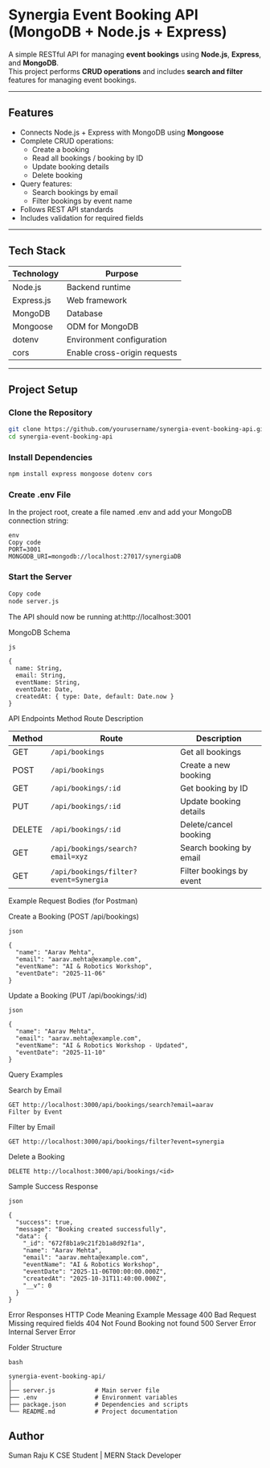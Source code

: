 # Synergia Event Booking API (MongoDB + Node.js + Express)

A simple RESTful API for managing **event bookings** using **Node.js**, **Express**, and **MongoDB**.  
This project performs **CRUD operations** and includes **search and filter** features for managing event bookings.

---

## Features

- Connects Node.js + Express with MongoDB using **Mongoose**
- Complete CRUD operations:
  - Create a booking
  - Read all bookings / booking by ID
  - Update booking details
  - Delete booking
- Query features:
  - Search bookings by email
  - Filter bookings by event name
- Follows REST API standards
- Includes validation for required fields

---

## Tech Stack

| Technology | Purpose |
|-------------|----------|
| Node.js | Backend runtime |
| Express.js | Web framework |
| MongoDB | Database |
| Mongoose | ODM for MongoDB |
| dotenv | Environment configuration |
| cors | Enable cross-origin requests |

---

## Project Setup

### Clone the Repository
```bash
git clone https://github.com/yourusername/synergia-event-booking-api.git
cd synergia-event-booking-api
```

### Install Dependencies
```bash
npm install express mongoose dotenv cors
```

### Create .env File
In the project root, create a file named .env and add your MongoDB connection string:
```
env
Copy code
PORT=3001
MONGODB_URI=mongodb://localhost:27017/synergiaDB
```

### Start the Server
```bash
Copy code
node server.js
```
The API should now be running at:http://localhost:3001

MongoDB Schema
```
js

{
  name: String,
  email: String,
  eventName: String,
  eventDate: Date,
  createdAt: { type: Date, default: Date.now }
}
```

API Endpoints
Method	Route	Description

| Method | Route                                 | Description              |
| ------ | ------------------------------------- | ------------------------ |
| GET    | `/api/bookings`                       | Get all bookings         |
| POST   | `/api/bookings`                       | Create a new booking     |
| GET    | `/api/bookings/:id`                   | Get booking by ID        |
| PUT    | `/api/bookings/:id`                   | Update booking details   |
| DELETE | `/api/bookings/:id`                   | Delete/cancel booking    |
| GET    | `/api/bookings/search?email=xyz`      | Search booking by email  |
| GET    | `/api/bookings/filter?event=Synergia` | Filter bookings by event |


Example Request Bodies (for Postman)

Create a Booking (POST /api/bookings)
```
json

{
  "name": "Aarav Mehta",
  "email": "aarav.mehta@example.com",
  "eventName": "AI & Robotics Workshop",
  "eventDate": "2025-11-06"
}
```
 
Update a Booking (PUT /api/bookings/:id)
```
json

{
  "name": "Aarav Mehta",
  "email": "aarav.mehta@example.com",
  "eventName": "AI & Robotics Workshop - Updated",
  "eventDate": "2025-11-10"
}
```

Query Examples

Search by Email
```
GET http://localhost:3000/api/bookings/search?email=aarav
Filter by Event
```

Filter by Email
```
GET http://localhost:3000/api/bookings/filter?event=synergia
```

Delete a Booking
```
DELETE http://localhost:3000/api/bookings/<id>
```

Sample Success Response
```
json

{
  "success": true,
  "message": "Booking created successfully",
  "data": {
    "_id": "672f8b1a9c21f2b1a8d92f1a",
    "name": "Aarav Mehta",
    "email": "aarav.mehta@example.com",
    "eventName": "AI & Robotics Workshop",
    "eventDate": "2025-11-06T00:00:00.000Z",
    "createdAt": "2025-10-31T11:40:00.000Z",
    "__v": 0
  }
}
```

Error Responses
HTTP Code	Meaning	Example Message
400	Bad Request	Missing required fields
404	Not Found	Booking not found
500	Server Error	Internal Server Error

Folder Structure
```
bash

synergia-event-booking-api/
│
├── server.js           # Main server file
├── .env                # Environment variables
├── package.json        # Dependencies and scripts
└── README.md           # Project documentation

```

## Author
   Suman Raju K
   CSE Student | MERN Stack Developer

